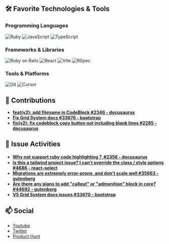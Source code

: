 ## 🛠️ Favorite Technologies & Tools

### Programming Languages
![Ruby](https://img.shields.io/badge/-Ruby-CC342D?style=flat&logo=ruby&logoColor=white)
![JavaScript](https://img.shields.io/badge/-JavaScript-F7DF1E?style=flat&logo=javascript&logoColor=black)
![TypeScript](https://img.shields.io/badge/-TypeScript-3178C6?style=flat&logo=typescript&logoColor=white)

### Frameworks & Libraries
![Ruby on Rails](https://img.shields.io/badge/-Ruby%20on%20Rails-CC0000?style=flat&logo=ruby-on-rails&logoColor=white)
![React](https://img.shields.io/badge/-React-61DAFB?style=flat&logo=react&logoColor=black)
![Vite](https://img.shields.io/badge/-Vite-646CFF?style=flat&logo=vite&logoColor=white)
![RSpec](https://img.shields.io/badge/-RSpec-CC0000?style=flat&logo=ruby&logoColor=white)

### Tools & Platforms
![Git](https://img.shields.io/badge/-Git-F05032?style=flat&logo=git&logoColor=white)
![Cursor](https://img.shields.io/badge/-Cursor-000000?style=flat&logo=cursor&logoColor=white)



## 🌟 Contributions

- **[feat(v2): add filename in CodeBlock #2346 - docusaurus](https://github.com/facebook/docusaurus/pull/2346)**
- **[Fix Grid System docs #33676 - bootstrap](https://github.com/twbs/bootstrap/pull/33676)**
- **[fix(v2): fix codeblock copy button not including blank lines #2285 - docusaurus](https://github.com/facebook/docusaurus/pull/2285)**


## 📝 Issue Activities

- **[Why not support ruby code highlighting？ #2356 - docusaurus](https://github.com/facebook/docusaurus/issues/2356#issuecomment-594997777)**
- **[Is this a tailwind project issue? I can't override the class / style options #4686 - react-select](https://github.com/JedWatson/react-select/issues/4686#issuecomment-1042403119)**
- **[Migrations are extremely error-prone, and don't scale well #35663 - gutenberg](https://github.com/WordPress/gutenberg/discussions/35663#discussioncomment-1712737)**
- **[Are there any plans to add "callout" or "admonition" block in core? #44692 - gutenberg](https://github.com/WordPress/gutenberg/discussions/44692)**
- **[V5 Grid System docs issues #33670 - bootstrap](https://github.com/twbs/bootstrap/issues/33670)**


## 📫 Social

- [Youtube](https://www.linkedin.com/in/kohheepeace)
- [Twitter](https://twitter.com/kohheepeace)
- [Product Hunt](https://kohheepeace.com)

